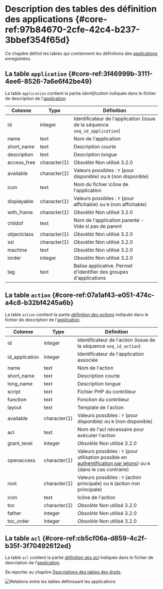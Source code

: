 # Description des tables des définition des applications {#core-ref:97b84670-2cfe-42c4-b237-3bbef354f65d}

Ce chapitre définit les tables qui contiennent les définitions des
[applications][appact] enregistrées. 

## La table `application` {#core-ref:3f46999b-3111-4ee6-8526-7a6e6f42be49}

La table `application` contient la partie _identification_ indiquée dans le fichier de
description de l'[application][app].

|   Colonne   |     Type     |                                  Définition                                 |
| ----------- | ------------ | --------------------------------------------------------------------------- |
| id          | integer      | Identificateur de l'application (issue de la séquence `seq_id_application`) |
| name        | text         | Nom de l'application                                                        |
| short_name  | text         | Description courte                                                          |
| description | text         | Description longue                                                          |
| access_free | character(1) | *Obsolète* Non utilisé  <span class="flag release obsolete">3.2.0</span>    |
| available   | character(1) | Valeurs possibles : `Y` (pour disponible) ou `N` (non disponible)           |
| icon        | text         | Nom du fichier icône de l'application                                       |
| displayable | character(1) | Valeurs possibles : `Y` (pour affichable) ou `N` (non affichable)           |
| with_frame  | character(1) | *Obsolète* Non utilisé   <span class="flag release obsolete">3.2.0</span>   |
| childof     | text         | Nom de l'application parente - Vide si pas de parent                        |
| objectclass | character(1) | *Obsolète* Non utilisé  <span class="flag release obsolete">3.2.0</span>    |
| ssl         | character(1) | *Obsolète* Non utilisé  <span class="flag release obsolete">3.2.0</span>    |
| machine     | text         | *Obsolète* Non utilisé   <span class="flag release obsolete">3.2.0</span>   |
| iorder      | integer      | *Obsolète* Non utilisé  <span class="flag release obsolete">3.2.0</span>    |
| tag         | text         | Balise applicative. Permet d'identifier des groupes d'applications          |

## La table `action` {#core-ref:07a1af43-e051-474c-a4c8-b32bf4245a6b}

La table `action` contient la partie [_définition des actions_][action] indiquée
dans le fichier de description de l'[application][app].




|    Colonne     |     Type     |                                                            Définition                                                           |
| -------------- | ------------ | ------------------------------------------------------------------------------------------------------------------------------- |
| id             | integer      | Identificateur de l'action (issue de la séquence `seq_id_action`)                                                               |
| id_application | integer      | Identificateur de l'application associée                                                                                        |
| name           | text         | Nom de l'action                                                                                                                 |
| short_name     | text         | Description courte                                                                                                              |
| long_name      | text         | Description longue                                                                                                              |
| script         | text         | Fichier PHP du contrôleur                                                                                                       |
| function       | text         | Fonction du contrôleur                                                                                                          |
| layout         | text         | Template de l'action                                                                                                            |
| available      | character(1) | Valeurs possibles : `Y` (pour disponible) ou `N` (non disponible)                                                               |
| acl            | text         | Nom de l'acl nécessaire pour exécuter l'action                                                                                  |
| grant_level    | integer      | *Obsolète* Non utilisé   <span class="flag release obsolete">3.2.0</span>                                                       |
| openaccess     | character(1) | Valeurs possibles : `Y` (pour utilisation possible en [authentification par jetons][openaccess]) ou `N` (dans le cas contraire) |
| root           | character(1) | Valeurs possibles : `Y` (action principale) ou `N` (action non principale)                                                      |
| icon           | text         | Icône de l'action                                                                                                               |
| toc            | character(1) | *Obsolète* Non utilisé   <span class="flag release obsolete">3.2.0</span>                                                       |
| father         | integer      | *Obsolète* Non utilisé   <span class="flag release obsolete">3.2.0</span>                                                       |
| toc_order      | integer      | *Obsolète* Non utilisé   <span class="flag release obsolete">3.2.0</span>                                                       |

## La table `acl` {#core-ref:cb5cf06a-d859-4c2f-b35f-3f70492612ed}

La table `acl` contient la partie [_définition des acl_][acls] indiquée
dans le fichier de description de l'[application][app].

Se reporter au chapitre  [Descriptions des tables des droits][dbacl].

![ Relations entre les tables définissant les applications ](advanced/dbapp.png)



<!-- links -->
[appact]:           #core-ref:b26f57fe-4d75-4d5f-a50e-129028b379ed "Applications et action"
[app]:              #core-ref:395f44f1-6699-4ad8-b525-31e65e9b6efb "Écrire une application"
[action]:           #core-ref:e67d8aeb-939c-46e3-9be8-6fc3ba75ebc2 "Écrire une action"
[openaccess]:       #core-ref:9edc8f2e-6929-11e2-8610-0021e9fffec1 "Authentification par jetons"
[dbacl]:            #core-ref:c7caa985-3b34-4abd-8ffa-2e7110718efc "Table acl"
[acls]:             #core-ref:a98b72ea-c063-4907-abc4-e5171ab55e59 "Les droits applicatifs"